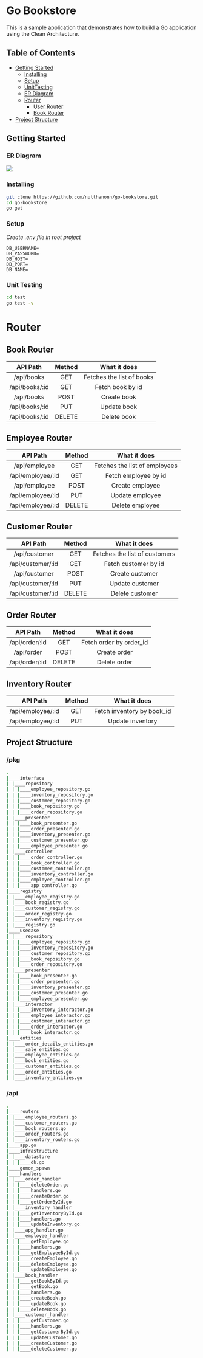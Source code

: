 # Go Bookstore

This is a sample application that demonstrates how to build a Go application using the Clean Architecture.

## Table of Contents

- [Getting Started](#getting-started)
  - [Installing](#installing)
  - [Setup](#Setup)
  - [UnitTesting](#unit-testing)
  - [ER Diagram](#er-diagram)
  - [Router](#installing)
    - [User Router](#user-router)
    - [Book Router](#book-router)
- [Project Structure](#project-structure)

## Getting Started

### ER Diagram

  <img src="./assets/ER.png">

### Installing

```bash
git clone https://github.com/nutthanonn/go-bookstore.git
cd go-bookstore
go get
```

### Setup

_Create .env file in root project_

```
DB_USERNAME=
DB_PASSWORD=
DB_HOST=
DB_PORT=
DB_NAME=
```

### Unit Testing

```bash
cd test
go test -v
```

# Router

## Book Router

|    API Path    | Method |       What it does        |
| :------------: | :----: | :-----------------------: |
|   /api/books   |  GET   | Fetches the list of books |
| /api/books/:id |  GET   |     Fetch book by id      |
|   /api/books   |  POST  |        Create book        |
| /api/books/:id |  PUT   |        Update book        |
| /api/books/:id | DELETE |        Delete book        |

## Employee Router

|     API Path      | Method |         What it does          |
| :---------------: | :----: | :---------------------------: |
|   /api/employee   |  GET   | Fetches the list of employees |
| /api/employee/:id |  GET   |     Fetch employee by id      |
|   /api/employee   |  POST  |        Create employee        |
| /api/employee/:id |  PUT   |        Update employee        |
| /api/employee/:id | DELETE |        Delete employee        |

## Customer Router

|     API Path      | Method |         What it does          |
| :---------------: | :----: | :---------------------------: |
|   /api/customer   |  GET   | Fetches the list of customers |
| /api/customer/:id |  GET   |     Fetch customer by id      |
|   /api/customer   |  POST  |        Create customer        |
| /api/customer/:id |  PUT   |        Update customer        |
| /api/customer/:id | DELETE |        Delete customer        |

## Order Router

|    API Path    | Method |      What it does       |
| :------------: | :----: | :---------------------: |
| /api/order/:id |  GET   | Fetch order by order_id |
|   /api/order   |  POST  |      Create order       |
| /api/order/:id | DELETE |      Delete order       |

## Inventory Router

|     API Path      | Method |        What it does        |
| :---------------: | :----: | :------------------------: |
| /api/employee/:id |  GET   | Fetch inventory by book_id |
| /api/employee/:id |  PUT   |      Update inventory      |

## Project Structure

### /pkg

```bash
.
|____interface
| |____repository
| | |____employee_repository.go
| | |____inventory_repository.go
| | |____customer_repository.go
| | |____book_repository.go
| | |____order_repository.go
| |____presenter
| | |____book_presenter.go
| | |____order_presenter.go
| | |____inventory_presenter.go
| | |____customer_presenter.go
| | |____employee_presenter.go
| |____controller
| | |____order_controller.go
| | |____book_controller.go
| | |____customer_controller.go
| | |____inventory_controller.go
| | |____employee_controller.go
| | |____app_controller.go
|____registry
| |____employee_registry.go
| |____book_registry.go
| |____customer_registry.go
| |____order_registry.go
| |____inventory_registry.go
| |____registry.go
|____usecase
| |____repository
| | |____employee_repository.go
| | |____inventory_repository.go
| | |____customer_repository.go
| | |____book_repository.go
| | |____order_repository.go
| |____presenter
| | |____book_presenter.go
| | |____order_presenter.go
| | |____inventory_presenter.go
| | |____customer_presenter.go
| | |____employee_presenter.go
| |____interactor
| | |____inventory_interactor.go
| | |____employee_interactor.go
| | |____customer_interactor.go
| | |____order_interactor.go
| | |____book_interactor.go
|____entities
| |____order_details_entities.go
| |____sale_entities.go
| |____employee_entities.go
| |____book_entities.go
| |____customer_entities.go
| |____order_entities.go
| |____inventory_entities.go
```

### /api

```bash
.
|____routers
| |____employee_routers.go
| |____customer_routers.go
| |____book_routers.go
| |____order_routers.go
| |____inventory_routers.go
|____app.go
|____infrastructure
| |____datastore
| | |____db.go
|____gomon_spawn
|____handlers
| |____order_handler
| | |____deleteOrder.go
| | |____handlers.go
| | |____createOrder.go
| | |____getOrderById.go
| |____inventory_handler
| | |____getInventoryById.go
| | |____handlers.go
| | |____updateInventory.go
| |____app_handler.go
| |____employee_handler
| | |____getEmployee.go
| | |____handlers.go
| | |____getEmployeeById.go
| | |____createEmployee.go
| | |____deleteEmployee.go
| | |____updateEmployee.go
| |____book_handler
| | |____getBookById.go
| | |____getBook.go
| | |____handlers.go
| | |____createBook.go
| | |____updateBook.go
| | |____deleteBook.go
| |____customer_handler
| | |____getCustomer.go
| | |____handlers.go
| | |____getCustomerById.go
| | |____updateCustomer.go
| | |____createCustomer.go
| | |____deleteCustomer.go
```
